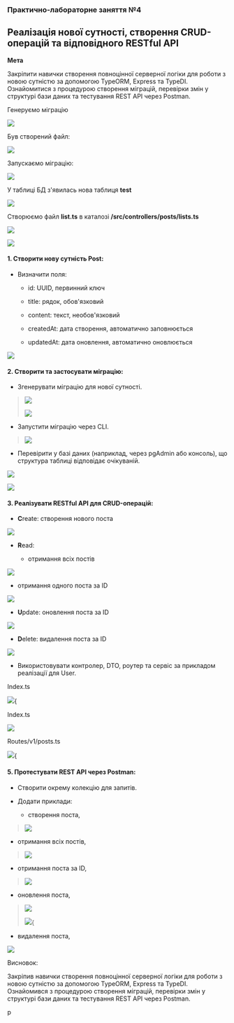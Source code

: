 ### Практично-лабораторне заняття №4

## Реалізація нової сутності, створення CRUD-операцій та відповідного RESTful API

**Мета**

Закріпити навички створення повноцінної серверної логіки для роботи з
новою сутністю за допомогою TypeORM, Express та TypeDI. Ознайомитися з
процедурою створення міграцій, перевірки змін у структурі бази даних та
тестування REST API через Postman.

Генеруємо міграцію

![](./media/07a1aca9ab30f29139745406ea069e594fedde4a.png)

Був створений файл:

![](./media/cba67bfde38d35f9a8ea049f96d1a1f20720ce51.png)

Запускаємо міграцію:

![](./media/6d55bcd6d3e64c3e317e2212f02fdfec40bb733e.png)

У таблиці БД з\'явилась нова таблиця **test**

![](./media/91ae80f0bb310a8b5c5d0eacae94aafeeab68518.png)

Створюємо файл **list.ts** в каталозі
**/src/controllers/posts/lists.ts**

![](./media/1d779845b05d967e3540f6059eeb3f705d026d27.png)

![](./media/1cae1780017533660c6196796db855a36e13aa57.png)

#### 1. Створити нову сутність Post:

-   Визначити поля:

    -   id: UUID, первинний ключ

    -   title: рядок, обов'язковий

    -   content: текст, необов'язковий

    -   createdAt: дата створення, автоматично заповнюється

    -   updatedAt: дата оновлення, автоматично оновлюється

![](./media/40ffb6ebea17bce656295671a0c7dd8ea9e44a0f.png)

#### 2. Створити та застосувати міграцію:

-   Згенерувати міграцію для нової сутності.

> ![](./media/2d075fa3e8b5c66ca98a51af9028ad84040284f2.png)
>
> ![](./media/bcc192c95670bf6a394859539a8da47615c1659e.png)

-   Запустити міграцію через CLI.

> ![](./media/95bc42ecaf32115b93aeb59032d7094c37f50b2e.png)

-   Перевірити у базі даних (наприклад, через pgAdmin або консоль), що
    структура таблиці відповідає очікуваній.

![](./media/3dc972fbe30aac144081f82093501920621e7e7d.png)

![](./media/1e1052e87958ffd05aee049d239ba73fa98fc739.png)

#### 3. Реалізувати RESTful API для CRUD-операцій:

-   **C**reate: створення нового поста

![](./media/18d6ee2680b2f75ddf41c45a6ec466920d00bdb7.png)

-   **R**ead:

    -   отримання всіх постів

![](./media/91717f9e036200b8b91f1ec3c68830328e316c90.png)

-   отримання одного поста за ID

![](./media/1698db856fc26e5145af67907fdc77beaee91b0c.png)

-   **U**pdate: оновлення поста за ID

![](./media/b7d6068527ab6cccf9bd21dbf2c3f05539449e55.png)

-   **D**elete: видалення поста за ID

![](./media/516eae0933442eb45c9997e57cf1a54cd26fab0f.png)

-   Використовувати контролер, DTO, роутер та сервіс за прикладом
    реалізації для User.

Index.ts

![](./media/a05824aa37b580c6d2e19183029b0cd07f8c300e.png){

Index.ts

![](./media/bde2be24b3b703db39e5da501d36300855662757.png)

Routes/v1/posts.ts

![](./media/52e7389553a4cec437c2fcd44ba69e6b449ac481.png){

#### **5. Протестувати REST API через Postman:**

-   Створити окрему колекцію для запитів.

-   Додати приклади:

    -   створення поста,

> ![](./media/3b2ba6267436eab1275b19d7aac3183d7694bf75.png)

-   отримання всіх постів,

> ![](./media/de44308c7c60e79b7d41a84e43768a271d6b7392.png)

-   отримання поста за ID,

> ![](./media/077926e72fa95767d76f53fa3e2c01c3bc667f9d.png)

-   оновлення поста,

> ![](./media/33f1264fe6fff44c29df68019954f6ca39b6aaef.png)
>
> ![](./media/a321e54618ba25aee9a5f14dcd4b93a72c6a6c04.png){

-   видалення поста,

![](./media/633bfdcb3ef8f9a23d4e85e966599552e9ba0004.png)

Висновок:

Закріпив навички створення повноцінної серверної логіки для роботи з
новою сутністю за допомогою TypeORM, Express та TypeDI. Ознайомився з
процедурою створення міграцій, перевірки змін у структурі бази даних та
тестування REST API через Postman.

p
